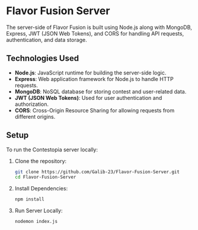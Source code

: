 # Flavor Fusion Server

The server-side of Flavor Fusion is built using Node.js along with MongoDB, Express, JWT (JSON Web Tokens), and CORS for handling API requests, authentication, and data storage.

## Technologies Used

- **Node.js**: JavaScript runtime for building the server-side logic.
- **Express**: Web application framework for Node.js to handle HTTP requests.
- **MongoDB**: NoSQL database for storing contest and user-related data.
- **JWT (JSON Web Tokens)**: Used for user authentication and authorization.
- **CORS**: Cross-Origin Resource Sharing for allowing requests from different origins.

## Setup

To run the Contestopia server locally:

1. Clone the repository:

   ```bash
   git clone https://github.com/Galib-23/Flavor-Fusion-Server.git
   cd Flavor-Fusion-Server

2. Install Dependencies:

   ```bash
   npm install

3. Run Server Locally:

   ```bash
   nodemon index.js
